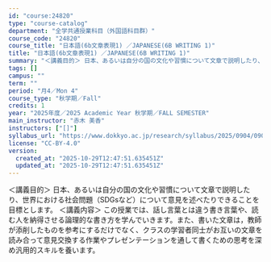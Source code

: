 ```yaml
---
id: "course:24820"
type: "course-catalog"
department: "全学共通授業科目（外国語科目群）"
course_code: "24820"
course_title: "日本語(6b文章表現1) ／JAPANESE(6B WRITING 1)"
title: "日本語(6b文章表現1) ／JAPANESE(6B WRITING 1)"
summary: "＜講義目的＞ 日本、あるいは自分の国の文化や習慣について文章で説明したり、世界における社会問題（SDGsなど）について意見を述べたりできることを目標とします。 ＜講義内容＞ この授業では、話し言葉とは違う書き言葉や、読む人を納得させる論理的…"
tags: []
campus: ""
term: ""
period: "月4／Mon 4"
course_type: "秋学期／Fall"
credits: 1
year: "2025年度／2025 Academic Year 秋学期／FALL SEMESTER"
main_instructor: "赤木 美香"
instructors: ["[]"]
syllabus_url: "https://www.dokkyo.ac.jp/research/syllabus/2025/0904/0904_24820_ja_JP.html"
license: "CC-BY-4.0"
version:
  created_at: "2025-10-29T12:47:51.635451Z"
  updated_at: "2025-10-29T12:47:51.635451Z"
---
```

＜講義目的＞ 日本、あるいは自分の国の文化や習慣について文章で説明したり、世界における社会問題（SDGsなど）について意見を述べたりできることを目標とします。 ＜講義内容＞ この授業では、話し言葉とは違う書き言葉や、読む人を納得させる論理的な書き方を学んでいきます。また、書いた文章は，教師が添削したものを参考にするだけでなく、クラスの学習者同士がお互いの文章を読み合って意見交換する作業やプレゼンテーションを通して書くための思考を深め汎用的スキルを養います。
